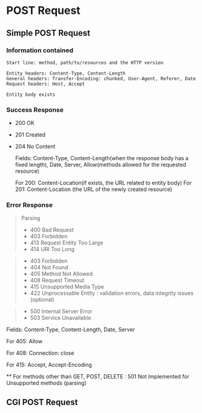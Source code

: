 # POST Request
## Simple POST Request
### Information contained

	Start line: method, path/to/resources and the HTTP version

	Entity headers: Content-Type, Content-Length
	General headers: Transfer-Encoding: chunked, User-Agent, Referer, Date
	Request headers: Host, Accept

	Entity body exists

### Success Response

- 200 OK
- 201 Created
- 204 No Content

	Fields: Content-Type, Content-Length(when the response body has a fixed length),
	Date, Server, Allow(methods allowed for the requested resource)

	For 200: Content-Location(if exists, the URL related to entity body)
	For 201: Content-Location (the URL of the newly created resource)

### Error Response

> Parsing
> - 400 Bad Request
> - 403 Forbidden
> - 413 Request Entity Too Large
> - 414 URI Too Long

> - 403 Forbidden
> - 404 Not Found
> - 405 Method Not Allowed
> - 408 Request Timeout
> - 415 Unsupported Media Type
> - 422 Unprocessable Entity : validation errors, data integrity issues (optional)

> - 500 Internal Server Error
> - 503 Service Unavailable

Fields: Content-Type, Content-Length, Date, Server

For 405: Allow

For 408: Connection: close

For 415: Accept, Accept-Encoding

** For methods other than GET, POST, DELETE : 501 Not Implemented for Unsupported methods (parsing)

## CGI POST Request
